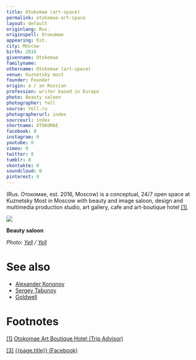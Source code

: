 ```yaml
---
title: Otokomae (art-space)
permalink: otokomae-art-space
layout: default
originlang: Rus.
originspell: Отокомае
appearing: Est.
city: Moscow
birth: 2016
givenname: Otokomae
familyname:  
othername: Otokomae (art-space)
venue: Kuznetsky most
founder: Founder
origin: a / an Russian
profession: writer based in Europe
photo: Beauty saloon
photographer: Yell
source: Yell.ru
photographerurl: index
sourceurl: index
shortname: OTOKOMAE
facebook: 0
instagram: 0
youtube: 0
vimeo: 0
twitter: 0
tumblr: 0
vkontakte: 0
soundcloud: 0
pinterest: 0
---
```


(Rus. Отокомае, est. 2016, Moscow) is a conceptual, 24/7 open space at Kuznetsky Most in Moscow with beauty and image saloon, design and multimedia production studio, art gallery, cafe and art-boutique hotel <span id="a1">[\[1\]](#f1)</span>.

![](https://irs1.4sqi.net/img/general/original/3249224_bwiSRLG75iGmi-CxKNwbCGW_wHaZZ-zoe7aJA26qvIY.jpg)

**Beauty saloon**

*Photo: [Yell](index) / [Yell](https://www.yell.ru/moscow/com/proekt-otokomae_10705666/)*

# See also

+ [Alexander Kononov](index)
+ [Sergey Tabunov](index)
+ [Goldwell](index)

# Footnotes

[[1]](#a1) <span id="f1"></span> [Otokomae Art Boutique Hotel (Trip Advisor)](https://www.tripadvisor.ru/Hotel_Review-g298484-d4609149-Reviews-Otokomae_Art_Boutique_Hotel-Moscow_Central_Russia.html)

[[3]](#a3) <span id="f3"></span> [{{page.title}} (Facebook)](index)
